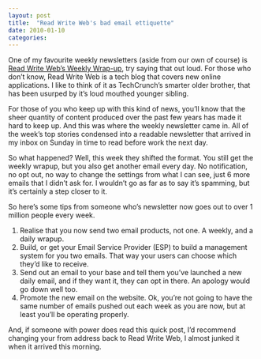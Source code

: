 ```yaml
---
layout: post
title:  "Read Write Web's bad email ettiquette"
date: 2010-01-10
categories:
---
```

One of my favourite weekly newsletters (aside from our own of course) is [Read Write Web’s Weekly Wrap-up](https://readwrite.com/), try saying that out loud. For those who don’t know, Read Write Web is a tech blog that covers new online applications. I like to think of it as TechCrunch’s smarter older brother, that has been usurped by it’s loud mouthed younger sibling.

For those of you who keep up with this kind of news, you’ll know that the sheer quantity of content produced over the past few years has made it hard to keep up. And this was where the weekly newsletter came in. All of the week’s top stories condensed into a readable newsletter that arrived in my inbox on Sunday in time to read before work the next day.

So what happened? Well, this week they shifted the format. You still get the weekly wrapup, but you also get another email every day. No notification, no opt out, no way to change the settings from what I can see, just 6 more emails that I didn’t ask for.  I wouldn’t go as far as to say it’s spamming, but it’s certainly a step closer to it.

So here’s some tips from someone who’s newsletter now goes out to over 1 million people every week.

1. Realise that you now send two email products, not one. A weekly, and a daily wrapup.
2. Build, or get your Email Service Provider (ESP) to build a management system for you two emails. That way your users can choose which they’d like to receive.
3. Send out an email to your base and tell them you’ve launched a new daily email, and if they want it, they can opt in there. An apology would go down well too.
4. Promote the new email on the website. Ok, you’re not going to have the same number of emails pushed out each week as you are now, but at least you’ll be operating properly.

And, if someone with power does read this quick post, I’d recommend changing your from address back to Read Write Web, I almost junked it when it arrived this morning.
